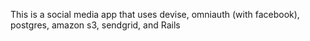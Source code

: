 This is a social media app that uses devise, omniauth (with facebook), postgres, amazon s3, sendgrid, and Rails
